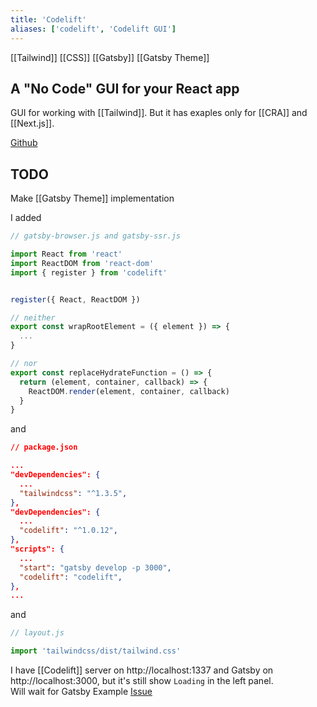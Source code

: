 ```yaml
---
title: 'Codelift'
aliases: ['codelift', 'Codelift GUI']
---
```


[[Tailwind]] [[CSS]] [[Gatsby]] [[Gatsby Theme]]

## A "No Code" GUI for your React app

GUI for working with [[Tailwind]].
But it has exaples only for [[CRA]] and [[Next.js]].

[Github](https://github.com/ericclemmons/codelift)

## TODO

Make [[Gatsby Theme]] implementation

I added

```js
// gatsby-browser.js and gatsby-ssr.js

import React from 'react'
import ReactDOM from 'react-dom'
import { register } from 'codelift'


register({ React, ReactDOM })

// neither
export const wrapRootElement = ({ element }) => {
  ...
}

// nor
export const replaceHydrateFunction = () => {
  return (element, container, callback) => {
    ReactDOM.render(element, container, callback)
  }
}

```

and

```json
// package.json

...
"devDependencies": {
  ...
  "tailwindcss": "^1.3.5",
},
"devDependencies": {
  ...
  "codelift": "^1.0.12",
},
"scripts": {
  ...
  "start": "gatsby develop -p 3000",
  "codelift": "codelift",
},
...

```

and

```js
// layout.js

import 'tailwindcss/dist/tailwind.css'
```

I have [[Codelift]] server on http://localhost:1337 and Gatsby on http://localhost:3000, but it's still show `Loading` in the left panel.  
Will wait for Gatsby Example [Issue](https://github.com/ericclemmons/codelift/issues/62)

